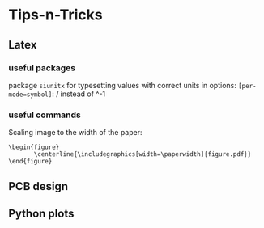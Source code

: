 # Tips-n-Tricks
## Latex 
### useful packages
package `siunitx` for typesetting values with correct units
in options: `[per-mode=symbol]`: / instead of ^-1
### useful commands
Scaling image to the width of the paper: 
 ```
 \begin{figure}
        \centerline{\includegraphics[width=\paperwidth]{figure.pdf}}
 \end{figure}
 ```

## PCB design

## Python plots

 
